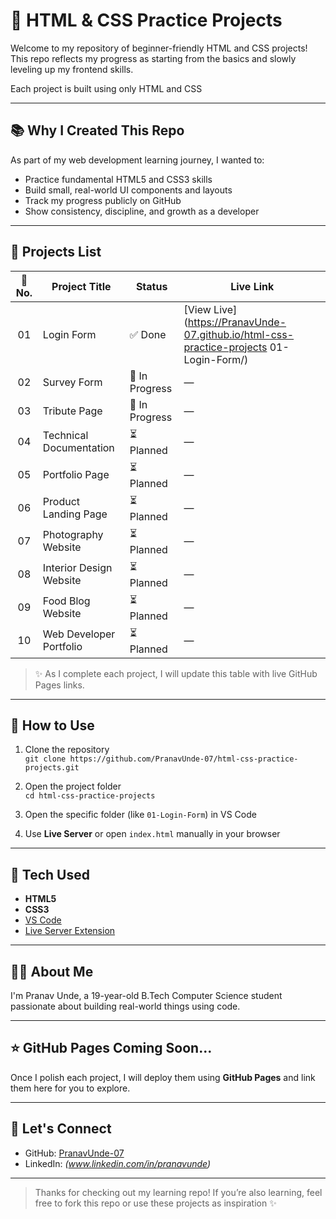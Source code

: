 # 🌱 HTML & CSS Practice Projects

Welcome to my repository of beginner-friendly HTML and CSS projects!  
This repo reflects my progress as starting from the basics and slowly leveling up my frontend skills.

Each project is built using only HTML and CSS

---

## 📚 Why I Created This Repo

As part of my web development learning journey, I wanted to:
- Practice fundamental HTML5 and CSS3 skills
- Build small, real-world UI components and layouts
- Track my progress publicly on GitHub
- Show consistency, discipline, and growth as a developer

---

## 📁 Projects List

| 🔢 No. | Project Title             | Status          | Live Link                |
|:-----:|----------------------------|------------------|--------------------------|
| 01    | Login Form                | ✅ Done          | [View Live](https://PranavUnde-07.github.io/html-css-practice-projects 01-Login-Form/) |
| 02    | Survey Form               | 🔄 In Progress   | —                        |
| 03    | Tribute Page              | 🔄 In Progress   | —                        |
| 04    | Technical Documentation   | ⏳ Planned       | —                        |
| 05    | Portfolio Page            | ⏳ Planned       | —                        |
| 06    | Product Landing Page      | ⏳ Planned       | —                        |
| 07    | Photography Website       | ⏳ Planned       | —                        |
| 08    | Interior Design Website   | ⏳ Planned       | —                        |
| 09    | Food Blog Website         | ⏳ Planned       | —                        |
| 10    | Web Developer Portfolio   | ⏳ Planned       | —                        |

> ✨ As I complete each project, I will update this table with live GitHub Pages links.

---

## 🚀 How to Use

1. Clone the repository  
   `git clone https://github.com/PranavUnde-07/html-css-practice-projects.git`

2. Open the project folder  
   `cd html-css-practice-projects`

3. Open the specific folder (like `01-Login-Form`) in VS Code

4. Use **Live Server** or open `index.html` manually in your browser

---

## 🧠 Tech Used

- **HTML5**
- **CSS3**
- [VS Code](https://code.visualstudio.com/)
- [Live Server Extension](https://marketplace.visualstudio.com/items?itemName=ritwickdey.LiveServer)

---

## 🙋‍♂️ About Me

I'm Pranav Unde, a 19-year-old B.Tech Computer Science student passionate about building real-world things using code.  

---

## ⭐ GitHub Pages Coming Soon...

Once I polish each project, I will deploy them using **GitHub Pages** and link them here for you to explore.

---

## 🔗 Let's Connect

- GitHub: [PranavUnde-07](https://github.com/PranavUnde-07)
- LinkedIn: *(www.linkedin.com/in/pranavunde)*

---

> Thanks for checking out my learning repo! If you’re also learning, feel free to fork this repo or use these projects as inspiration ✨
